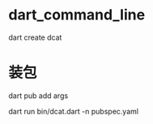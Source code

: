 # dart_command_line
dart create dcat

# 装包
dart pub add args

dart run bin/dcat.dart -n pubspec.yaml

